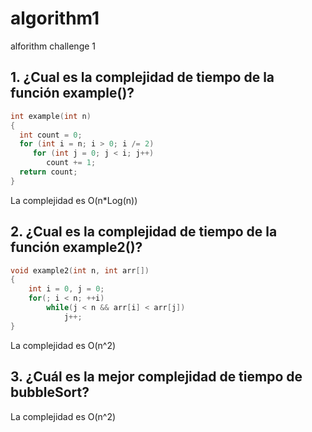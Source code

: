 # algorithm1
alforithm challenge 1
## 1. ¿Cual es la complejidad de tiempo de la función example()?

```c++
int example(int n)
{
  int count = 0;
  for (int i = n; i > 0; i /= 2)
     for (int j = 0; j < i; j++)
        count += 1;
  return count;
}
```
La complejidad es O(n*Log(n))

## 2. ¿Cual es la complejidad de tiempo de la función example2()?

```c++
void example2(int n, int arr[])
{
    int i = 0, j = 0;
    for(; i < n; ++i)
        while(j < n && arr[i] < arr[j])
            j++;
}
```
La complejidad es O(n^2)

## 3. ¿Cuál es la mejor complejidad de tiempo de bubbleSort?
La complejidad es O(n^2)
